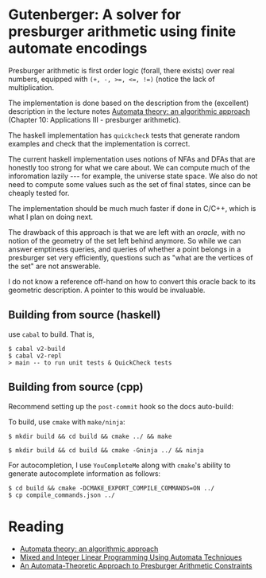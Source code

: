 # Gutenberger: A solver for presburger arithmetic using finite automate encodings

Presburger arithmetic is first order logic (forall, there exists) over real
numbers, equipped with `(+, -, >=, <=, !=)` (notice the lack of multiplication.

The implementation is done based on the description from the (excellent) description
in the lecture notes 
[Automata theory: an algorithmic approach](https://www7.in.tum.de/~esparza/autoskript.pdf)
(Chapter 10: Applications III - presburger arithmetic).

The haskell implementation has `quickcheck` tests that generate random
examples and check that the implementation is correct.


The current haskell implementation uses notions of NFAs and DFAs that are
honestly too strong for what we care about. We can compute much of the
inforomation lazily --- for example, the universe state space. We also do not
need to compute some values such as the set of final states, since can be
cheaply tested for. 

The implementation should be much much faster if done in C/C++, which is what I
plan on doing next.

The drawback of this approach is that we are left with an _oracle_, with no
notion of the geometry of the set left behind anymore. So while we can
answer emptiness queries, and queries of whether a point belongs in a presburger
set very efficiently, questions such as "what are the vertices of the set"
are not answerable.

I do not know a reference off-hand on how to convert this oracle back to
its geometric description. A pointer to this would be invaluable.


## Building from source (haskell) 

use `cabal` to build. That is,

```
$ cabal v2-build
$ cabal v2-repl
> main -- to run unit tests & QuickCheck tests
```

## Building from source (cpp)

Recommend setting up the `post-commit` hook so the docs auto-build:


To build, use `cmake` with `make/ninja`:

```
$ mkdir build && cd build && cmake ../ && make
```

```
$ mkdir build && cd build && cmake -Gninja ../ && ninja
```

For autocompletion, I use `YouCompleteMe` along with `cmake`'s ability
to generate autocomplete information as follows:

```
$ cd build && cmake -DCMAKE_EXPORT_COMPILE_COMMANDS=ON ../
$ cp compile_commands.json ../
```


# Reading
- [Automata theory: an algorithmic approach](https://www7.in.tum.de/~esparza/autoskript.pdf)
- [Mixed and Integer Linear Programming Using Automata Techniques](http://pi.math.cornell.edu/~minnes/Automata/AutDec.pdf)
- [An Automata-Theoretic Approach to Presburger Arithmetic Constraints](https://orbi.uliege.be/bitstream/2268/74877/1/WB95.pdf)

